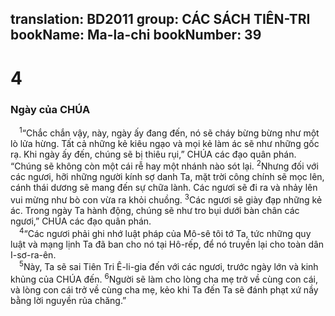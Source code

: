 translation: BD2011
group: CÁC SÁCH TIÊN-TRI
bookName: Ma-la-chi 
bookNumber: 39
-------

<div class="title"><h1>4</h1><h3>Ngày của CHÚA</h3></div>
<span class="verse ma_4_1"> <sup>1</sup>“Chắc chắn vậy, này, ngày ấy đang đến, nó sẽ cháy bừng bừng như một lò lửa hừng. Tất cả những kẻ kiêu ngạo và mọi kẻ làm ác sẽ như những gốc rạ. Khi ngày ấy đến, chúng sẽ bị thiêu rụi,” CHÚA các đạo quân phán. “Chúng sẽ không còn một cái rễ hay một nhánh nào sót lại. </span>
<span class="verse ma_4_2"><sup>2</sup>Nhưng đối với các ngươi, hỡi những người kính sợ danh Ta, mặt trời công chính sẽ mọc lên, cánh thái dương sẽ mang đến sự chữa lành. Các ngươi sẽ đi ra và nhảy lên vui mừng như bò con vừa ra khỏi chuồng. </span>
<span class="verse ma_4_3"><sup>3</sup>Các ngươi sẽ giày đạp những kẻ ác. Trong ngày Ta hành động, chúng sẽ như tro bụi dưới bàn chân các ngươi,” CHÚA các đạo quân phán.<br/></span>
<span class="verse ma_4_4"> <sup>4</sup>“Các ngươi phải ghi nhớ luật pháp của Mô-sê tôi tớ Ta, tức những quy luật và mạng lịnh Ta đã ban cho nó tại Hô-rếp, để nó truyền lại cho toàn dân I-sơ-ra-ên.<br/></span>
<span class="verse ma_4_5"> <sup>5</sup>Này, Ta sẽ sai Tiên Tri Ê-li-gia đến với các ngươi, trước ngày lớn và kinh khủng của CHÚA đến. </span>
<span class="verse ma_4_6"><sup>6</sup>Người sẽ làm cho lòng cha mẹ trở về cùng con cái, và lòng con cái trở về cùng cha mẹ, kẻo khi Ta đến Ta sẽ đánh phạt xứ nầy bằng lời nguyền rủa chăng.”<br/></span>
